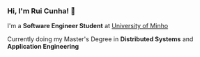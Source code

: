 ### Hi, I'm Rui Cunha! 👋

I'm a **Software Engineer Student** at [University of Minho](https://www.uminho.pt/EN) 

Currently doing my Master's Degree in **Distributed Systems** and **Application Engineering**


